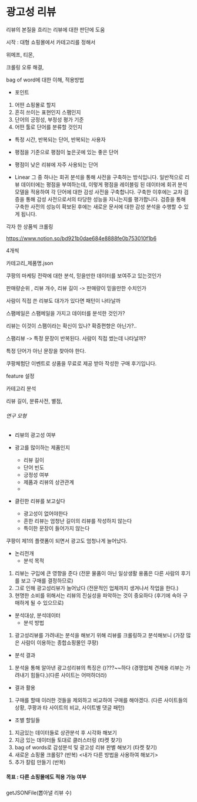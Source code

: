 # 광고성 리뷰

리뷰의 본질을 흐리는 리뷰에 대한 판단에 도움



시작 :  대형 쇼핑몰에서 카테고리를 정해서

위메프, 티몬, 

크롤링 오류 해결, 

bag of word에 대한 이해, 적용방법



- 포인트

1. 어떤 쇼핑몰로 할지
2. 흔히 쓰이는 표현인지 스팸인지
3. 단어의 긍정성, 부정성 평가 기준
4. 어떤 툴로 단어를 분류할 것인지



- 특정 시간, 반복되는 단어, 반복되는 사용자





- 평점을 기준으로 평점이 높은곳에 있는 좋은 단어
- 평점이 낮은 리뷰에 자주  사용되는 단어
- Linear
  그 중 하나는 회귀 분석을 통해 사전을 구축하는 방식입니다. 일반적으로 리뷰 데이터에는 평점을 부여하는데, 이렇게 평점을 레이블링 된 데이터에 회귀 분석 모델을 적용하여 각 단어에 대한 감성 사전을 구축합니다. 구축한 이후에는 교차 검증을 통해 감성 사전으로서의 타당한 성능을 지니는지를 평가합니다. 검증을 통해 구축한 사전의 성능이 확보된 후에는 새로운 문서에 대한 감성 분석을 수행할 수 있게 됩니다.



각자 한 상품씩 크롤링

https://www.notion.so/bd921b0dae684e8888fe0b753010f1b6

4개씩

카테고리_제품명.json



쿠팡의 마케팅 전략에 대한 분석, 믿을만한 데이터를 보여주고 있는것인가

판매량순위 , 리뷰 개수, 리뷰 길이 -> 판매량이 믿을만한 수치인가

사람이 직접 쓴 리뷰도 대가가 있다면 패턴이 나타날까

스팸메일은 스팸메일을 가지고 데이터를 분석한 것인가?

리뷰는 이것이 스팸이라는 확신이 있나? 확증편향은 아닌가?..

스팸리뷰 -> 특정 문장이 반복된다. 사람이 직접 썼는데 나타날까?

특정 단어가 아닌 문장을 찾아야 한다.

쿠팡체험단 이벤트로 상품을 무료로 제공 받아 작성한 구매 후기입니다.

feature 설정

카테고리 분석

리뷰 길이, 분류사전, 별점, 



###### 연구 모형

- 리뷰의 광고성 여부
- 광고를 많이하는 제품인지
  - 리뷰 길이
  - 단어 빈도
  - 긍정성 여부
  - 제품과 리뷰의 상관관계
  - 



- 클린한 리뷰를 보고싶다
  - 광고성이 없어야한다
  - 흔한 리뷰는 엄청난 길이의 리뷰를 작성하지 않는다
  - 특이한 문장이 들어가지 않는다



쿠팡이 제1의 플랫폼이 되면서 광고도 엄청나게 늘어났다.



- 논리전개
  - 분석 목적

1. 리뷰는 구입에 큰 영향을 준다 (전문 물품이 아닌 일상생활 용품은 다른 사람의 후기를 보고 구매를 결정하므로)
2. 그로 인해 광고성리뷰가 늘어났다 (전문적인 업체까지 생겨나서 작업을 한다.)
3. 현명한 소비를 위해서는 리뷰의 진실성을 파악하는 것이 중요하다 (후기에 속아 구매하게 될 수 있으므로)

- 분석대상, 분석데이터
  - 분석 방법

1. 광고성리뷰를 가려내는 분석을 해보기 위해 리뷰를 크롤링하고 분석해보니 (가장 많은 사람이 이용하는 종합쇼핑몰인 쿠팡)

- 분석 결과

1. 분석을 통해 알아낸 광고성리뷰의 특징은 ()???~~하다 (경쟁업체 견제용 리뷰는 가려내기 힘들다.)(다른 사이트는 어떠하더라)

- 결과 활용

1. 구매를 할때 이러한 것들을 제외하고 비교하여 구매를 해야겠다. (다른 사이트들의 상황, 쿠팡과 타 사이트의 비교, 사이트별 댓글 패턴)



- 조별 할일들

1. 지금있는 데이터들로 상관분석 후 시각화 해보기
2. 지금 있는 데이터들 토대로 클러스터링  (타켓 찾기)
3. bag of words로 감성분석 및 광고성 리뷰 판별 해보기 (타켓 찾기)
4. 새로운 쇼핑몰 크롤링? (반복) <내가 다른 방법을 사용하여 해보기>
5. 추가 칼럼 만들기 (반복)





#### 목표 : 다른 쇼핑몰에도 적용 가능 여부

###  





getJSONFile(뽑아낼 리뷰 수)
